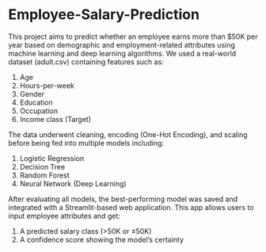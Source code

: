 # Employee-Salary-Prediction

This project aims to predict whether an employee earns more than $50K per year based on demographic and employment-related attributes using machine learning and deep learning algorithms.
We used a real-world dataset (adult.csv) containing features such as:

  1) Age  
  2) Hours-per-week  
  3) Gender  
  4) Education  
  5) Occupation  
  6) Income class (Target)
  
The data underwent cleaning, encoding (One-Hot Encoding), and scaling before being fed into multiple models including:

  1) Logistic Regression
  2) Decision Tree
  3) Random Forest
  4) Neural Network (Deep Learning)

After evaluating all models, the best-performing model was saved and integrated with a Streamlit-based web application. This app allows users to input employee attributes and get:
  1) A predicted salary class (>50K or ≤50K)
  2) A confidence score showing the model’s certainty
